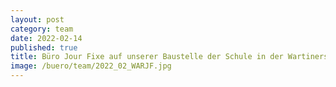 ```yaml
---
layout: post
category: team
date: 2022-02-14
published: true
title: Büro Jour Fixe auf unserer Baustelle der Schule in der Wartinerstraße in Berlin-Lichtenberg im Februar 2022.
image: /buero/team/2022_02_WARJF.jpg
---
```

